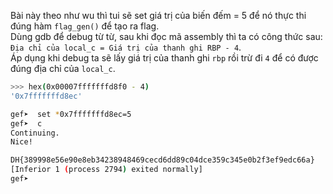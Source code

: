 Bài này theo như wu thì tui sẽ set giá trị của biến đếm = 5 để nó thực thi đúng hàm `flag_gen()` để tạo ra flag.  
Dùng gdb để debug từ từ, sau khi đọc mã assembly thì ta có công thức sau: `Địa chỉ của local_c = Giá trị của thanh ghi RBP - 4`.  
Áp dụng khi debug ta sẽ lấy giá trị của thanh ghi `rbp` rồi trừ đi `4` để có được đúng địa chỉ của `local_c`.

```bash
>>> hex(0x00007fffffffd8f0 - 4)
'0x7fffffffd8ec'
```

```bash
gef➤  set *0x7fffffffd8ec=5
gef➤  c
Continuing.
Nice!

DH{389998e56e90e8eb34238948469cecd6dd89c04dce359c345e0b2f3ef9edc66a}
[Inferior 1 (process 2794) exited normally]
gef➤
```